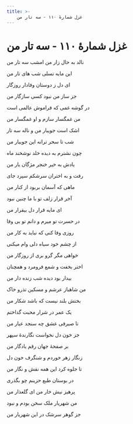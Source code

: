 ```yaml
---
title: >-
    غزل شمارهٔ ۱۱۰ - سه تار من
---
```

# غزل شمارهٔ ۱۱۰ - سه تار من

<div class="b" id="bn1"><div class="m1"><p>نالد به حال زار من امشب سه تار من</p></div>
<div class="m2"><p>این مایه تسلی شب های تار من</p></div></div>
<div class="b" id="bn2"><div class="m1"><p>ای دل ز دوستان وفادار روزگار</p></div>
<div class="m2"><p>جز ساز من نبود کسی سازگار من</p></div></div>
<div class="b" id="bn3"><div class="m1"><p>در گوشه غمی که فراموش عالمی است</p></div>
<div class="m2"><p>من غمگسار سازم و او غمگسار من</p></div></div>
<div class="b" id="bn4"><div class="m1"><p>اشک است جویبار من و ناله سه تار</p></div>
<div class="m2"><p>شب تا سحر ترانه این جویبار من</p></div></div>
<div class="b" id="bn5"><div class="m1"><p>چون نشترم به دیده خلد نوشخند ماه</p></div>
<div class="m2"><p>یادش به خیر خنجر مژگان یار من</p></div></div>
<div class="b" id="bn6"><div class="m1"><p>رفت و به اختران سرشکم سپرد جای</p></div>
<div class="m2"><p>ماهی که آسمان بربود از کنار من</p></div></div>
<div class="b" id="bn7"><div class="m1"><p>آخر قرار زلف تو با ما چنین نبود</p></div>
<div class="m2"><p>ای مایه قرار دل بیقرار من</p></div></div>
<div class="b" id="bn8"><div class="m1"><p>در حسرت تو میرم و دانم تو بی وفا</p></div>
<div class="m2"><p>روزی وفا کنی که نیاید به کار من</p></div></div>
<div class="b" id="bn9"><div class="m1"><p>از چشم خود سیاه دلی وام میکنی</p></div>
<div class="m2"><p>خواهی مگر گرو بری از روزگار من</p></div></div>
<div class="b" id="bn10"><div class="m1"><p>اختر بخفت و شمع فرومرد و همچنان</p></div>
<div class="m2"><p>بیدار بود دیده شب زنده دار من</p></div></div>
<div class="b" id="bn11"><div class="m1"><p>من شاهباز عرشم و مسکین تذرو خاک</p></div>
<div class="m2"><p>بختش بلند نیست که باشد شکار من</p></div></div>
<div class="b" id="bn12"><div class="m1"><p>یک عمر در شرار محبت گداختم</p></div>
<div class="m2"><p>تا صیرفی عشق چه سنجد عیار من</p></div></div>
<div class="b" id="bn13"><div class="m1"><p>جز خون دل نخواست نگارندهٔ سپهر</p></div>
<div class="m2"><p>بر صفحهٔ جهان رقم یادگار من</p></div></div>
<div class="b" id="bn14"><div class="m1"><p>زنگار زهر خوردم و شنگرف خون دل</p></div>
<div class="m2"><p>تا جلوه کرد این همه نقش و نگار من</p></div></div>
<div class="b" id="bn15"><div class="m1"><p>در بوستان طبع حزینم چو بگذری</p></div>
<div class="m2"><p>پرهیز نیش خار من ای گلعذار من</p></div></div>
<div class="b" id="bn16"><div class="m1"><p>من شهریار ملک سخن بودم و نبود</p></div>
<div class="m2"><p>جز گوهر سرشک در این شهریار من</p></div></div>

